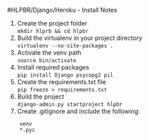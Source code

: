 #HLPBR/Django/Heroku - Install Notes
1. Create the project folder  
`mkdir hlprb && cd hlpbr`  
2. Build the virtualenv in your project directory  
`virtualenv --no-site-packages .`
3. Activate the venv path  
`source bin/activate`
4. Install required packages  
`pip install Django psycopg2 pil`
5. Create the requirements.txt file  
`pip freeze > requirements.txt`
6. Build the project  
`django-admin.py startproject hlpbr`
7. Create .gitignore and include the following:
```
    venv
    *.pyc
```